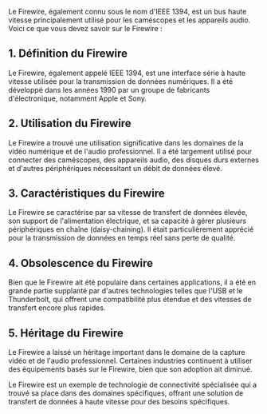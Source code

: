 
Le Firewire, également connu sous le nom d'IEEE 1394, est un bus haute vitesse principalement utilisé pour les caméscopes et les appareils audio. Voici ce que vous devez savoir sur le Firewire :

## **1. Définition du Firewire**

Le Firewire, également appelé IEEE 1394, est une interface série à haute vitesse utilisée pour la transmission de données numériques. Il a été développé dans les années 1990 par un groupe de fabricants d'électronique, notamment Apple et Sony.

## **2. Utilisation du Firewire**

Le Firewire a trouvé une utilisation significative dans les domaines de la vidéo numérique et de l'audio professionnel. Il a été largement utilisé pour connecter des caméscopes, des appareils audio, des disques durs externes et d'autres périphériques nécessitant un débit de données élevé.

## **3. Caractéristiques du Firewire**

Le Firewire se caractérise par sa vitesse de transfert de données élevée, son support de l'alimentation électrique, et sa capacité à gérer plusieurs périphériques en chaîne (daisy-chaining). Il était particulièrement apprécié pour la transmission de données en temps réel sans perte de qualité.

## **4. Obsolescence du Firewire**

Bien que le Firewire ait été populaire dans certaines applications, il a été en grande partie supplanté par d'autres technologies telles que l'USB et le Thunderbolt, qui offrent une compatibilité plus étendue et des vitesses de transfert encore plus rapides.

## **5. Héritage du Firewire**

Le Firewire a laissé un héritage important dans le domaine de la capture vidéo et de l'audio professionnel. Certaines industries continuent à utiliser des équipements basés sur le Firewire, bien que son adoption ait diminué.

Le Firewire est un exemple de technologie de connectivité spécialisée qui a trouvé sa place dans des domaines spécifiques, offrant une solution de transfert de données à haute vitesse pour des besoins spécifiques.
